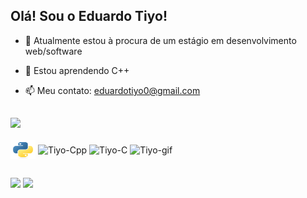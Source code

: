 ## Olá! Sou o Eduardo Tiyo!

- 🔭 Atualmente estou à procura de um estágio em desenvolvimento web/software
- 🌱 Estou aprendendo C++
- 📫 Meu contato: eduardotiyo0@gmail.com

  ##

<picture>
  <source
    srcset="https://github-readme-stats.vercel.app/api?username=EduTiyo&show_icons=true&theme=cobalt"
    media="(prefers-color-scheme: dark)"
  />
  <source
    srcset="https://github-readme-stats.vercel.app/api?username=EduTiyo&show_icons=true"
    media="(prefers-color-scheme: light), (prefers-color-scheme: no-preference)"
  />
  <img src="https://github-readme-stats.vercel.app/api?username=EduTiyo&show_icons=true" />
</picture>


<div style="display: inline_block"><br>
  <img align="center" alt="Tiyo-Python" height="30" width="40" src="https://raw.githubusercontent.com/devicons/devicon/master/icons/python/python-original.svg">
  <img align="center" alt="Tiyo-Cpp" height="30" width="40" src="https://cdn.jsdelivr.net/gh/devicons/devicon@latest/icons/cplusplus/cplusplus-original.svg" />
  <img align="center" alt="Tiyo-C" height="30" width="40" src="https://cdn.jsdelivr.net/gh/devicons/devicon@latest/icons/c/c-original.svg" />
  <img align="center" alt="Tiyo-gif" src="https://cdn.discordapp.com/attachments/1223673295900246026/1223673988803465338/-killua-zolduck.gif?ex=661ab635&is=66084135&hm=b9f921cff3dc593dfb540ec1d604987b9800ffba4f6ec02e3979c02c0f85cc49&" />
</div>

  ##
 
<div> 
  <a href="https://instagram.com/kn.tiyo" target="_blank"><img src="https://img.shields.io/badge/-Instagram-%23E4405F?style=for-the-badge&logo=instagram&logoColor=white" target="_blank"></a>
  <a href="https://www.linkedin.com/in/eduardo-tiyo-948402254/" target="_blank"><img src="https://img.shields.io/badge/-LinkedIn-%230077B5?style=for-the-badge&logo=linkedin&logoColor=white" target="_blank"></a> 
</div>
